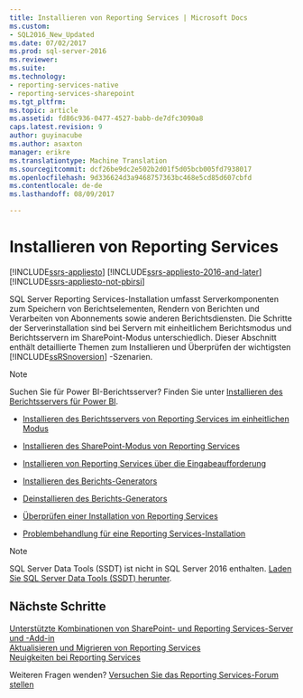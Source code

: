 ```yaml
---
title: Installieren von Reporting Services | Microsoft Docs
ms.custom:
- SQL2016_New_Updated
ms.date: 07/02/2017
ms.prod: sql-server-2016
ms.reviewer: 
ms.suite: 
ms.technology:
- reporting-services-native
- reporting-services-sharepoint
ms.tgt_pltfrm: 
ms.topic: article
ms.assetid: fd86c936-0477-4527-babb-de7dfc3090a8
caps.latest.revision: 9
author: guyinacube
ms.author: asaxton
manager: erikre
ms.translationtype: Machine Translation
ms.sourcegitcommit: dcf26be9dc2e502b2d01f5d05bcb005fd7938017
ms.openlocfilehash: 9d336624d3a9468757363bc468e5cd85d607cbfd
ms.contentlocale: de-de
ms.lasthandoff: 08/09/2017

---
```

# <a name="install-reporting-services"></a>Installieren von Reporting Services

[!INCLUDE[ssrs-appliesto](../../includes/ssrs-appliesto.md)] [!INCLUDE[ssrs-appliesto-2016-and-later](../../includes/ssrs-appliesto-2016-and-later.md)] [!INCLUDE[ssrs-appliesto-not-pbirsi](../../includes/ssrs-appliesto-not-pbirs.md)]

SQL Server Reporting Services-Installation umfasst Serverkomponenten zum Speichern von Berichtselementen, Rendern von Berichten und Verarbeiten von Abonnements sowie anderen Berichtsdiensten.  Die Schritte der Serverinstallation sind bei Servern mit einheitlichem Berichtsmodus und Berichtsservern im SharePoint-Modus unterschiedlich. Dieser Abschnitt enthält detaillierte Themen zum Installieren und Überprüfen der wichtigsten [!INCLUDE[ssRSnoversion](../../includes/ssrsnoversion-md.md)] -Szenarien.

> [!NOTE]
> Suchen Sie für Power BI-Berichtsserver? Finden Sie unter [Installieren des Berichtsservers für Power BI](https://powerbi.microsoft.com/documentation/reportserver-install-report-server/).

- [Installieren des Berichtsservers von Reporting Services im einheitlichen Modus](install-reporting-services-native-mode-report-server.md)

- [Installieren des SharePoint-Modus von Reporting Services](../../reporting-services/install-windows/install-reporting-services-sharepoint-mode.md)

- [Installieren von Reporting Services über die Eingabeaufforderung](../../reporting-services/install-windows/install-reporting-services-at-the-command-prompt.md)

- [Installieren des Berichts-Generators](../../reporting-services/install-windows/install-report-builder.md)

- [Deinstallieren des Berichts-Generators](../../reporting-services/install-windows/uninstall-report-builder.md)

- [Überprüfen einer Installation von Reporting Services](../../reporting-services/install-windows/verify-a-reporting-services-installation.md)

- [Problembehandlung für eine Reporting Services-Installation](../../reporting-services/install-windows/troubleshoot-a-reporting-services-installation.md)

> [!NOTE]
> SQL Server Data Tools (SSDT) ist nicht in SQL Server 2016 enthalten. [Laden Sie SQL Server Data Tools (SSDT) herunter](http://go.microsoft.com/fwlink/?LinkID=616714).

## <a name="next-steps"></a>Nächste Schritte

[Unterstützte Kombinationen von SharePoint- und Reporting Services-Server und -Add-in](../../reporting-services/install-windows/supported-combinations-of-sharepoint-and-reporting-services-server.md)  
[Aktualisieren und Migrieren von Reporting Services](../../reporting-services/install-windows/upgrade-and-migrate-reporting-services.md)  
[Neuigkeiten bei Reporting Services](http://msdn.microsoft.com/en-us/bc909063-6b84-4b3a-80d2-e93fc04b4b9d)  

Weiteren Fragen wenden? [Versuchen Sie das Reporting Services-Forum stellen](http://go.microsoft.com/fwlink/?LinkId=620231)
